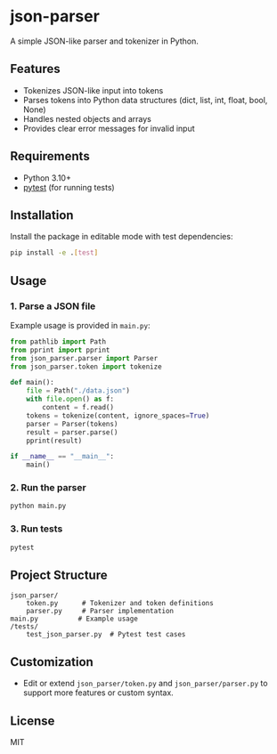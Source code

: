 # json-parser

A simple JSON-like parser and tokenizer in Python.

## Features
- Tokenizes JSON-like input into tokens
- Parses tokens into Python data structures (dict, list, int, float, bool, None)
- Handles nested objects and arrays
- Provides clear error messages for invalid input

## Requirements
- Python 3.10+
- [pytest](https://pytest.org/) (for running tests)

## Installation

Install the package in editable mode with test dependencies:

```sh
pip install -e .[test]
```

## Usage

### 1. Parse a JSON file

Example usage is provided in `main.py`:

```python
from pathlib import Path
from pprint import pprint
from json_parser.parser import Parser
from json_parser.token import tokenize

def main():
    file = Path("./data.json")
    with file.open() as f:
        content = f.read()
    tokens = tokenize(content, ignore_spaces=True)
    parser = Parser(tokens)
    result = parser.parse()
    pprint(result)

if __name__ == "__main__":
    main()
```

### 2. Run the parser

```sh
python main.py
```

### 3. Run tests

```sh
pytest
```

## Project Structure

```
json_parser/
    token.py      # Tokenizer and token definitions
    parser.py     # Parser implementation
main.py          # Example usage
/tests/
    test_json_parser.py  # Pytest test cases
```

## Customization
- Edit or extend `json_parser/token.py` and `json_parser/parser.py` to support more features or custom syntax.

## License
MIT
